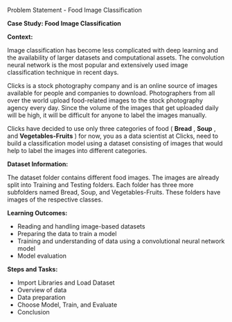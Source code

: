 Problem Statement - Food Image Classification

**Case Study: Food Image Classification**

**Context:**

Image classification has become less complicated with deep learning and the availability of larger datasets and computational assets. The convolution neural network is the most popular and extensively used image classification technique in recent days.

Clicks is a stock photography company and is an online source of images available for people and companies to download. Photographers from all over the world upload food-related images to the stock photography agency every day. Since the volume of the images that get uploaded daily will be high, it will be difficult for anyone to label the images manually.

Clicks have decided to use only three categories of food ( **Bread** ,  **Soup** , and  **Vegetables-Fruits** ) for now, you as a data scientist at Clicks, need to build a classification model using a dataset consisting of images that would help to label the images into different categories.

**Dataset Information:**

The dataset folder contains different food images. The images are already split into Training and Testing folders. Each folder has three more subfolders named Bread, Soup, and Vegetables-Fruits. These folders have images of the respective classes.

**Learning Outcomes:**

- Reading and handling image-based datasets
- Preparing the data to train a model
- Training and understanding of data using a convolutional neural network model
- Model evaluation


**Steps and Tasks:**

- Import Libraries and Load Dataset
- Overview of data
- Data preparation
- Choose Model, Train, and Evaluate
- Conclusion
